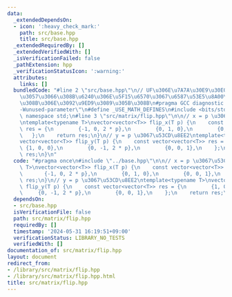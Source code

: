 ```yaml
---
data:
  _extendedDependsOn:
  - icon: ':heavy_check_mark:'
    path: src/base.hpp
    title: src/base.hpp
  _extendedRequiredBy: []
  _extendedVerifiedWith: []
  _isVerificationFailed: false
  _pathExtension: hpp
  _verificationStatusIcon: ':warning:'
  attributes:
    links: []
  bundledCode: "#line 2 \"src/base.hpp\"\n// UF\u306E\u7A7A\u30E9\u30E0\u30C0\u6E21\
    \u3057\u3066\u308B\u6240\u306E\u5F15\u6570\u3067\u6587\u53E5\u8A00\u308F\u308C\
    \u308B\u306E\u3092\u9ED9\u3089\u305B\u308B\n#pragma GCC diagnostic ignored \"\
    -Wunused-parameter\"\n#define _USE_MATH_DEFINES\n#include <bits/stdc++.h>\nusing\
    \ namespace std;\n#line 3 \"src/matrix/flip.hpp\"\n\n// x = p \u3067\u53CD\u8EE2\
    \ntemplate<typename T>\nvector<vector<T>> flip_x(T p) {\n    const vector<vector<T>>\
    \ res = {\n        {-1, 0, 2 * p},\n        {0, 1, 0},\n        {0, 0, 1},\n \
    \   };\n    return res;\n}\n// y = p \u3067\u53CD\u8EE2\ntemplate<typename T>\n\
    vector<vector<T>> flip_y(T p) {\n    const vector<vector<T>> res = {\n       \
    \ {1, 0, 0},\n        {0, -1, 2 * p},\n        {0, 0, 1},\n    };\n    return\
    \ res;\n}\n"
  code: "#pragma once\n#include \"../base.hpp\"\n\n// x = p \u3067\u53CD\u8EE2\ntemplate<typename\
    \ T>\nvector<vector<T>> flip_x(T p) {\n    const vector<vector<T>> res = {\n \
    \       {-1, 0, 2 * p},\n        {0, 1, 0},\n        {0, 0, 1},\n    };\n    return\
    \ res;\n}\n// y = p \u3067\u53CD\u8EE2\ntemplate<typename T>\nvector<vector<T>>\
    \ flip_y(T p) {\n    const vector<vector<T>> res = {\n        {1, 0, 0},\n   \
    \     {0, -1, 2 * p},\n        {0, 0, 1},\n    };\n    return res;\n}\n"
  dependsOn:
  - src/base.hpp
  isVerificationFile: false
  path: src/matrix/flip.hpp
  requiredBy: []
  timestamp: '2024-05-31 16:19:51+09:00'
  verificationStatus: LIBRARY_NO_TESTS
  verifiedWith: []
documentation_of: src/matrix/flip.hpp
layout: document
redirect_from:
- /library/src/matrix/flip.hpp
- /library/src/matrix/flip.hpp.html
title: src/matrix/flip.hpp
---
```


